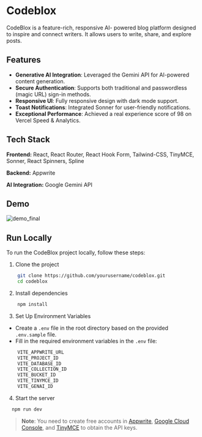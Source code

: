 
# Codeblox

CodeBlox is a feature-rich, responsive AI- powered blog platform designed to inspire and connect writers. It allows users to write, share, and explore posts.

## Features

- **Generative AI Integration**: Leveraged the Gemini API for AI-powered content generation.
- **Secure Authentication**: Supports both traditional and passwordless (magic URL) sign-in methods.
- **Responsive UI**: Fully responsive design with dark mode support.
- **Toast Notifications**: Integrated Sonner for user-friendly notifications.
- **Exceptional Performance**: Achieved a real experience score of 98 on Vercel Speed & Analytics.


## Tech Stack

**Frontend:** React, React Router, React Hook Form, Tailwind-CSS, TinyMCE, Sonner, React Spinners, Spline

**Backend:** Appwrite

**AI Integration:** Google Gemini API

## Demo
![demo_final](https://github.com/user-attachments/assets/9a34e7d1-017c-41f1-bf92-d0aadc48d59b)

## Run Locally
To run the CodeBlox project locally, follow these steps:

1. Clone the project

```bash
    git clone https://github.com/yourusername/codeblox.git
    cd codeblox
```
2. Install dependencies

```bash
    npm install
```
3. Set Up Environment Variables
- Create a `.env` file in the root directory based on the provided `.env.sample` file.
 - Fill in the required environment variables in the `.env` file:
```bash
    VITE_APPWRITE_URL
    VITE_PROJECT_ID
    VITE_DATABASE_ID
    VITE_COLLECTION_ID
    VITE_BUCKET_ID
    VITE_TINYMCE_ID
    VITE_GENAI_ID
```
4. Start the server

```bash
  npm run dev
```
> **Note**: You need to create free accounts in [Appwrite](https://appwrite.io/), [Google Cloud Console](https://console.cloud.google.com/), and [TinyMCE](https://www.tiny.cloud/) to obtain the API keys.


